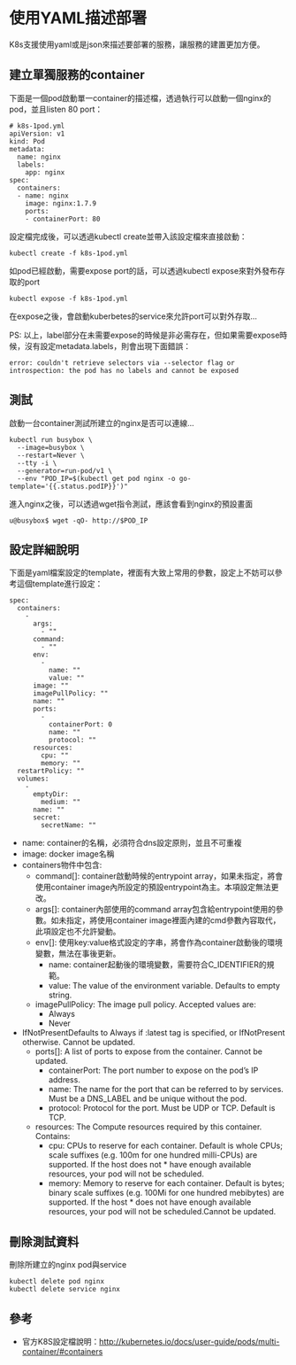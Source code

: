 # 使用YAML描述部署

K8s支援使用yaml或是json來描述要部署的服務，讓服務的建置更加方便。

## 建立單獨服務的container

下面是一個pod啟動單一container的描述檔，透過執行可以啟動一個nginx的pod，並且listen 80 port：

```
# k8s-1pod.yml
apiVersion: v1
kind: Pod
metadata:
  name: nginx
  labels:
    app: nginx
spec:
  containers:
  - name: nginx
    image: nginx:1.7.9
    ports:
    - containerPort: 80
```

設定檔完成後，可以透過kubectl create並帶入該設定檔來直接啟動：

```
kubectl create -f k8s-1pod.yml
```

如pod已經啟動，需要expose port的話，可以透過kubectl expose來對外發布存取的port

```
kubectl expose -f k8s-1pod.yml
```

在expose之後，會啟動kuberbetes的service來允許port可以對外存取...

PS: 以上，label部分在未需要expose的時候是非必需存在，但如果需要expose時候，沒有設定metadata.labels，則會出現下面錯誤：

```
error: couldn't retrieve selectors via --selector flag or introspection: the pod has no labels and cannot be exposed
```

## 測試

啟動一台container測試所建立的nginx是否可以連線...

```
kubectl run busybox \
  --image=busybox \
  --restart=Never \
  --tty -i \
  --generator=run-pod/v1 \
  --env "POD_IP=$(kubectl get pod nginx -o go-template='{{.status.podIP}}')"
```

進入nginx之後，可以透過wget指令測試，應該會看到nginx的預設畫面

```
u@busybox$ wget -qO- http://$POD_IP
```

## 設定詳細說明

下面是yaml檔案設定的template，裡面有大致上常用的參數，設定上不妨可以參考這個template進行設定：

```
spec:
  containers:
    -
      args:
        - ""
      command:
        - ""
      env:
        -
          name: ""
          value: ""
      image: ""
      imagePullPolicy: ""
      name: ""
      ports:
        -
          containerPort: 0
          name: ""
          protocol: ""
      resources:
        cpu: ""
        memory: ""
  restartPolicy: ""
  volumes:
    -
      emptyDir:
        medium: ""
      name: ""
      secret:
        secretName: ""
```

* name: container的名稱，必須符合dns設定原則，並且不可重複
* image: docker image名稱
* containers物件中包含:
  * command[]: container啟動時候的entrypoint array，如果未指定，將會使用container image內所設定的預設entrypoint為主。本項設定無法更改。
  * args[]: container內部使用的command array包含給entrypoint使用的參數。如未指定，將使用container image裡面內建的cmd參數內容取代，此項設定也不允許變動。
  * env[]: 使用key:value格式設定的字串，將會作為container啟動後的環境變數，無法在事後更新。
    * name: container起動後的環境變數，需要符合C_IDENTIFIER的規範。
    * value: The value of the environment variable. Defaults to empty string.
  * imagePullPolicy: The image pull policy. Accepted values are:
    * Always
    * Never
* IfNotPresentDefaults to Always if :latest tag is specified, or IfNotPresent otherwise. Cannot be updated.
  * ports[]: A list of ports to expose from the container. Cannot be updated.
    * containerPort: The port number to expose on the pod’s IP address.
    * name: The name for the port that can be referred to by services. Must be a DNS_LABEL and be unique without the pod.
    * protocol: Protocol for the port. Must be UDP or TCP. Default is TCP.
  * resources: The Compute resources required by this container. Contains:
    * cpu: CPUs to reserve for each container. Default is whole CPUs; scale suffixes (e.g. 100m for one hundred milli-CPUs) are supported. If the host does not * have enough available resources, your pod will not be scheduled.
    * memory: Memory to reserve for each container. Default is bytes; binary scale suffixes (e.g. 100Mi for one hundred mebibytes) are supported. If the host * does not have enough available resources, your pod will not be scheduled.Cannot be updated.


## 刪除測試資料

刪除所建立的nginx pod與service

```
kubectl delete pod nginx
kubectl delete service nginx
```

## 參考

* 官方K8S設定檔說明：http://kubernetes.io/docs/user-guide/pods/multi-container/#containers